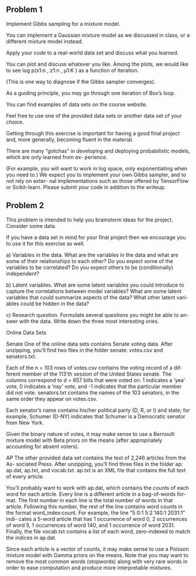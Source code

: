 ## Problem 1

Implement Gibbs sampling for a mixture model. 

You can implement a Gaussian mixture model as we discussed in class, or a different mixture model instead.

Apply your code to a real-world data set and discuss what you learned. 

You can plot and discuss whatever you like. Among the plots, we would like to see log p(x1:n , z1:n , μ1:K ) as a function of iteration.

(This is one way to diagnose if the Gibbs sampler converges). 

As a guiding principle, you may go through one iteration of Box’s loop.

You can find examples of data sets on the course website. 

Feel free to use one of the provided data sets or another data set of your choice.

Getting through this exercise is important for having a good final project and, more generally, becoming fluent in the material. 

There are many “gotchas” in developing and deploying probabilistic models, which are only learned from ex- perience. 

(For example, you will want to work in log space, only exponentiating when you need to.)
We expect you to implement your own Gibbs sampler, and to not rely on exter- nal implementations such as those offered by TensorFlow or Scikit-learn. Please submit your code in addition to the writeup.

## Problem 2

This problem is intended to help you brainstorm ideas for the project. Consider some data.

If you have a data set in mind for your final project then we encourage you to use it for this exercise as well.

a) Variables in the data. What are the variables in the data and what are some of their relationships to each other? Do you expect some of the variables to be correlated? Do you expect others to be (conditionally) independent?

b) Latent variables. What are some latent variables you could introduce to capture the correlations between model variables? What are some latent variables that could summarize aspects of the data? What other latent vari- ables could be hidden in the data?

c) Research question. Formulate several questions you might be able to an- swer with the data. Write down the three most interesting ones.

Online Data Sets

Senate One of the online data sets contains Senate voting data. After unzipping, you’ll find two files in the folder senate: votes.csv and senators.txt.

Each of the n = 103 rows of votes.csv contains the voting record of a dif- ferent member of the 113’th session of the United States senate. The columns correspond to d = 657 bills that were voted on: 1 indicates a ‘yea’ vote, 0 indicates a ‘nay’ vote, and -1 indicates that the particular member did not vote.
senators.txt contains the names of the 103 senators, in the same order they appear on votes.csv.

Each senator’s name contains his/her political party (D, R, or I) and state; for example, Schumer (D-NY) indicates that Schumer is a Democratic senator from New York.

Given the binary nature of votes, it may make sense to use a Bernoulli mixture model with Beta priors on the means (after appropriately accounting for absent voters).

AP The other provided data set contains the text of 2,246 articles from the As- sociated Press. After unzipping, you’ll find three files in the folder ap: ap.dat, ap.txt, and vocab.txt.
ap.txt is an XML file that contains the full text of every article.

You’ll probably want to work with ap.dat, which contains the counts of each word for each article. Every line is a different article in a bag-of-words for- mat. The first number in each line is the total number of words in that article. Following this number, the rest of the line contains word counts in the format word_index:count. For example, the line “5 0:1 5:2 140:1 2031:1” indi- cates a 5-word article that has 1 occurrence of word 0, 2 occurrences of word 5, 1 occurrences of word 140, and 1 occurrence of word 2031.
Finally, the file vocab.txt contains a list of each word, zero-indexed to match the indices in ap.dat.

Since each article is a vector of counts, it may make sense to use a Poisson mixture model with Gamma priors on the means. Note that you may want to
remove the most common words (stopwords) along with very rare words in order to ease computation and produce more interpretable mixtures.
